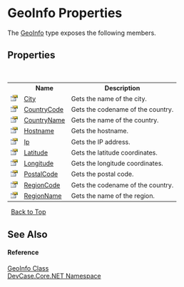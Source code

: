 # GeoInfo Properties
 

The <a href="T_DevCase_Core_NET_GeoInfo">GeoInfo</a> type exposes the following members.


## Properties
&nbsp;<table><tr><th></th><th>Name</th><th>Description</th></tr><tr><td>![Public property](media/pubproperty.gif "Public property")</td><td><a href="P_DevCase_Core_NET_GeoInfo_City">City</a></td><td>
Gets the name of the city.</td></tr><tr><td>![Public property](media/pubproperty.gif "Public property")</td><td><a href="P_DevCase_Core_NET_GeoInfo_CountryCode">CountryCode</a></td><td>
Gets the codename of the country.</td></tr><tr><td>![Public property](media/pubproperty.gif "Public property")</td><td><a href="P_DevCase_Core_NET_GeoInfo_CountryName">CountryName</a></td><td>
Gets the name of the country.</td></tr><tr><td>![Public property](media/pubproperty.gif "Public property")</td><td><a href="P_DevCase_Core_NET_GeoInfo_Hostname">Hostname</a></td><td>
Gets the hostname.</td></tr><tr><td>![Public property](media/pubproperty.gif "Public property")</td><td><a href="P_DevCase_Core_NET_GeoInfo_Ip">Ip</a></td><td>
Gets the IP address.</td></tr><tr><td>![Public property](media/pubproperty.gif "Public property")</td><td><a href="P_DevCase_Core_NET_GeoInfo_Latitude">Latitude</a></td><td>
Gets the latitude coordinates.</td></tr><tr><td>![Public property](media/pubproperty.gif "Public property")</td><td><a href="P_DevCase_Core_NET_GeoInfo_Longitude">Longitude</a></td><td>
Gets the longitude coordinates.</td></tr><tr><td>![Public property](media/pubproperty.gif "Public property")</td><td><a href="P_DevCase_Core_NET_GeoInfo_PostalCode">PostalCode</a></td><td>
Gets the postal code.</td></tr><tr><td>![Public property](media/pubproperty.gif "Public property")</td><td><a href="P_DevCase_Core_NET_GeoInfo_RegionCode">RegionCode</a></td><td>
Gets the codename of the country.</td></tr><tr><td>![Public property](media/pubproperty.gif "Public property")</td><td><a href="P_DevCase_Core_NET_GeoInfo_RegionName">RegionName</a></td><td>
Gets the name of the region.</td></tr></table>&nbsp;
<a href="#geoinfo-properties">Back to Top</a>

## See Also


#### Reference
<a href="T_DevCase_Core_NET_GeoInfo">GeoInfo Class</a><br /><a href="N_DevCase_Core_NET">DevCase.Core.NET Namespace</a><br />